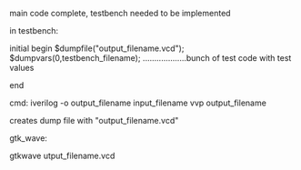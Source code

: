 main code complete,
testbench needed to be implemented

in testbench:

initial begin
$dumpfile("output_filename.vcd");
$dumpvars(0,testbench_filename);
...................bunch of test code with test values

end

cmd:
iverilog -o output_filename input_filename
vvp output_filename

creates dump file with "output_filename.vcd" 



gtk_wave:

gtkwave utput_filename.vcd
